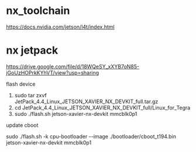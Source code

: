 # nx_toolchain
https://docs.nvidia.com/jetson/l4t/index.html

# nx jetpack
https://drive.google.com/file/d/18WQeSY_xXYB7oN85-jGoUzHOPrkKYhVT/view?usp=sharing

flash device
1. sudo tar zxvf JetPack_4.4_Linux_JETSON_XAVIER_NX_DEVKIT_full.tar.gz
2. cd JetPack_4.4_Linux_JETSON_XAVIER_NX_DEVKIT_full/Linux_for_Tegra
3. sudo ./flash.sh jetson-xavier-nx-devkit mmcblk0p1

update cboot

  sudo ./flash.sh -k cpu-bootloader --image ./bootloader/cboot_t194.bin jetson-xavier-nx-devkit mmcblk0p1
